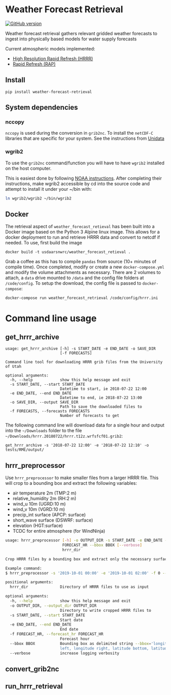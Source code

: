 # Weather Forecast Retrieval


[![GitHub version](https://badge.fury.io/gh/USDA-ARS-NWRC%2Fweather_forecast_retrieval.svg)](https://badge.fury.io/gh/USDA-ARS-NWRC%2Fweather_forecast_retrieval)

Weather forecast retrieval gathers relevant gridded weather forecasts to ingest into physically based models for water supply forecasts

Current atmospheric models implemented:
* [High Resolution Rapid Refresh (HRRR)](https://rapidrefresh.noaa.gov/hrrr/)
* [Rapid Refresh (RAP)](https://rapidrefresh.noaa.gov/)

## Install

```
pip install weather-forecast-retrieval
```

## System dependencies

### nccopy

`nccopy` is used during the conversion in `grib2nc`. To install the `netCDF-C` libraries that are specific for your system. See the instructions from [Unidata](https://www.unidata.ucar.edu/software/netcdf/docs/getting_and_building_netcdf.html#sec_get_pre_built)

### wgrib2

To use the `grib2nc` command/function you will have to have `wgrib2` installed on the host computer.

This is easiest done by following [NOAA instructions](https://www.cpc.ncep.noaa.gov/products/wesley/wgrib2/compile_questions.html).
After completing their instructions, make wgrib2 accessible by cd into the source code and
attempt to install it under your ~/bin with:

```bash
ln wgrib2/wgrib2 ~/bin/wgrib2
```

## Docker

The retrieval aspect of `weather_forecast_retieval` has been built into a Docker image based on the Python 3 Alpine linux image. This allows for a docker deployment to run and retrieve HRRR data and convert to netcdf if needed. To use, first build the image

```
docker build -t usdaarsnwrc/weather_forecast_retieval .
```

Grab a coffee as this has to compile `pandas` from source (10+ minutes of compile time). Once completed, modify or create a new `docker-compose.yml` and modify the volume attachments as necessary. There are 2 volumes to attach, a `data` drive mounted to `/data` and the config file folders at `/code/config`. To setup the download, the config file is passed to `docker-compose`:

```
docker-compose run weather_forecast_retrieval /code/config/hrrr.ini
```

# Command line usage

## get_hrrr_archive

```
usage: get_hrrr_archive [-h] -s START_DATE -e END_DATE -o SAVE_DIR
                        [-f FORECASTS]

Command line tool for downloading HRRR grib files from the University of Utah

optional arguments:
  -h, --help            show this help message and exit
  -s START_DATE, --start START_DATE
                        Datetime to start, ie 2018-07-22 12:00
  -e END_DATE, --end END_DATE
                        Datetime to end, ie 2018-07-22 13:00
  -o SAVE_DIR, --output SAVE_DIR
                        Path to save the downloaded files to
  -f FORECASTS, --forecasts FORECASTS
                        Number of forecasts to get

```

The following command line will download data for a single hour and output into the `~/Downloads` folder to the file `~/Downloads/hrrr.20180722/hrrr.t12z.wrfsfcf01.grib2`:

```
get_hrrr_archive -s '2018-07-22 12:00' -e '2018-07-22 12:10' -o tests/RME/output/
```

## hrrr_preprocessor

Use `hrrr_preprocessor` to make smaller files from a larger HRRR file. This will crop to a bounding box and extract the following variables:

- air temperature 2m (TMP:2 m)
- relative_humidity 2m (RH:2 m)
- wind_u 10m (UGRD:10 m)
- wind_v 10m (VGRD:10 m)
- precip_int surface (APCP: surface)
- short_wave surface (DSWRF: surface)
- elevation (HGT:surface)
- TCDC for entire atmosphere (for WindNinja)

```bash
usage: hrrr_preprocessor [-h] -o OUTPUT_DIR -s START_DATE -e END_DATE -f
                         FORECAST_HR --bbox BBOX [--verbose]
                         hrrr_dir

Crop HRRR files by a bounding box and extract only the necessary surface variables for running with AWSM. 

Example command:
$ hrrr_preprocessor -s '2019-10-01 00:00' -e '2019-10-01 02:00' -f 0 --bbox="-119,-118,37,38" -o /path/to/output --verbose /path/to/hrrr

positional arguments:
  hrrr_dir              Directory of HRRR files to use as input

optional arguments:
  -h, --help            show this help message and exit
  -o OUTPUT_DIR, --output_dir OUTPUT_DIR
                        Directory to write cropped HRRR files to
  -s START_DATE, --start START_DATE
                        Start date
  -e END_DATE, --end END_DATE
                        End date
  -f FORECAST_HR, --forecast_hr FORECAST_HR
                        Forecast hour
  --bbox BBOX           Bounding box as delimited string --bbox='longitude
                        left, longitude right, latitude bottom, latitude top'
  --verbose             increase logging verbosity
```

## convert_grib2nc

## run_hrrr_retrieval
